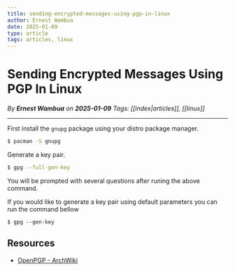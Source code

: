 ```yaml
---
title: sending-encrypted-messages-using-pgp-in-linux
author: Ernest Wambua
date: 2025-01-09
type: article
tags: articles, linux
---
```


# Sending Encrypted Messages Using PGP In Linux
_By **Ernest Wambua** on **2025-01-09**_
_Tags: [[index|articles]], [[linux]]_
___
First install the `gnupg` package using your distro package manager.

```bash
$ pacman -S gnupg
```

Generate a key pair.

```bash
$ gpg --full-gen-key
```

You will be prompted with several questions after runing the above command.

If you would like to generate a key pair using default parameters you can run the command bellow

```basg
$ gpg --gen-key
```





## Resources
- [OpenPGP - ArchWiki](https://wiki.archlinux.org/title/OpenPGP)